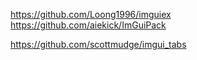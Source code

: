 https://github.com/Loong1996/imguiex
https://github.com/aiekick/ImGuiPack

https://github.com/scottmudge/imgui_tabs

